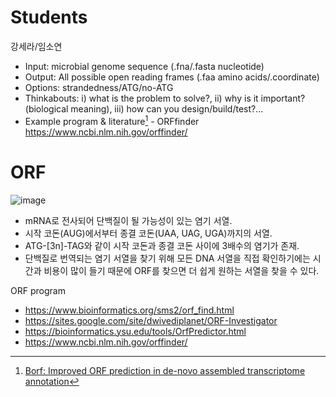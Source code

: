 # Students
강세라/임소연

 * Input: microbial genome sequence (.fna/.fasta nucleotide)
 * Output: All possible open reading frames (.faa amino acids/.coordinate)
 * Options: strandedness/ATG/no-ATG
 * Thinkabouts: i) what is the problem to solve?, ii) why is it important? (biological meaning), iii) how can you design/build/test?...
 * Example program & literature[^1] - ORFfinder https://www.ncbi.nlm.nih.gov/orffinder/
[^1]: [Borf: Improved ORF prediction in de-novo assembled transcriptome annotation](https://www.biorxiv.org/content/10.1101/2021.04.12.439551v1.full)

# ORF

![image](https://user-images.githubusercontent.com/91528102/140896095-954a19e3-e637-4a8a-86dc-3174df088a82.png)
 - mRNA로 전사되어 단백질이 될 가능성이 있는 염기 서열.
 - 시작 코돈(AUG)에서부터 종결 코돈(UAA, UAG, UGA)까지의 서열.
 - ATG-[3n]-TAG와 같이 시작 코돈과 종결 코돈 사이에 3배수의 염기가 존재.
 - 단백질로 번역되는 염기 서열을 찾기 위해 모든 DNA 서열을 직접 확인하기에는 시간과 비용이 많이 들기 때문에 ORF를 찾으면 더 쉽게 원하는 서열을 찾을 수 있다.

ORF program
 
 - https://www.bioinformatics.org/sms2/orf_find.html
 - https://sites.google.com/site/dwivediplanet/ORF-Investigator
 - https://bioinformatics.ysu.edu/tools/OrfPredictor.html
 - https://www.ncbi.nlm.nih.gov/orffinder/
